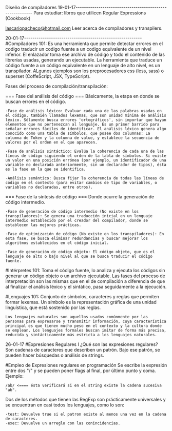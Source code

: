Diseño de compiladores
19-01-17---------------------------------------------------------
Para estudiar: libros que utilicen Regular Expressions (Cookbook)

lascariopacheco@hotmail.com
Leer acerca de compiladores y transpilers.


20-01-17---------------------------------------------------------
#Compiladores 101:
	Es una herramienta que permite detectar errores en el codigo traducir un codigo fuente a un codigo equivalente de un nivel inferior.
El enlazador toma ese archivo de código y todo el contenido de las librerías usadas, generando un ejecutable.
La herramienta que traduce un código fuente a un código equivalente en un lenguaje de alto nivel, es un transpilador. ALgunos ejemplos son los preprocesadores css (less, sass) o superset (CoffeScript, JSX, TypeScript).

Fases del proceso de compilación/transpilación:

=== Fase del análisis del código ===
Básicamente, la etapa en donde se buscan errores en el código.

	·Fase de análisis léxico: Evaluar cada una de las palabras usadas en el código, también llamados lexemas, que son unidad mínima de análisis léxico. Sólamente busca errores 'ortográficos', sin importar que hayan elementos que no pertenezcan al lenguaje. Es un primer barrido para señalar errores fáciles de identificar. El análisis léxico genera algo conocido como una tabla de símbolos, que posee dos columnas: La columna de Token y la columna de value, y establece la secuencia de valores por el orden en el que aparecen.

	·Fase de análisis sintáctico: Evalúa la coherencia de cada una de las líneas de código siguiendo el orden de la tabla de símbolos. Si existe un valor en una posición errónea (por ejemplo, un identificador de una variable no declarada anteriormente, sin un declarador de tipos), ésta es la fase en la que se identifica.

	·Análisis semántico: Busca fijar la coherencia de todas las líneas de código en el contexto (para evitar cambios de tipo de variables, o variables no declaradas, entre otros).


=== Fase de la síntesis de código ===
Donde ocurre la generación de código intermedio.

	·Fase de generación de código intermedio (No existe en los transpiladores): Se genera una traducción inicial en un lenguaje intermedio establecido por el creador del compilador, donde se establecen las mejores prácticas.

	·Fase de optimización de código (No existe en los transpiladores): En esta fase, se busca eliminar redundancias y buscar mejorar los algoritmos establecidos en el código inicial.

	·Fase de generación de código objeto: El código objeto, que es el lenguaje de alto o bajo nivel al que se busca traducir el código fuente.

#Intérpretes 101:
	Toma el código fuente, lo analiza y ejecuta los códigos sin generar un código objeto o un archivo ejecutable.
Las fases del proceso de interpretación son las mismas que en el de compilación a diferencia de que al finalizar el análisis léxico y el sintático, pasa seguidamente a la ejecución.

#Lenguajes 101:
	Conjunto de símbolos, caracteres y reglas que permiten formar lexemas. Un símbolo es la representación gráfica de una unidad linguística, que está sostenido por las reglas.

	Los lenguajes naturales son aquellos usados comúnmente por las personas para expresarse y transmitir información, cuya característica principal es que tienen mucho peso en el contexto y la cultura donde se emplean. Los lenguajes formales buscan imitar de forma más precisa, reducida y sintácticamente más estricta a los lenguajes naturales.


26-01-17
#Expresiones Regulares I
¿Qué son las expresiones regulares?
Son cadenas de caracteres que describen un patrón. Bajo ese patrón, se pueden hacer búsquedas o análisis de strings.


#Empleo de Expresiones regulares en programación
Se escribe la expresión entre dos "/" y se pueden poner flags al final, por último punto y coma. Ejemplo:

	/ab/ <==== ésta verificará si en el string existe la cadena sucesiva "ab".

Dos de los métodos que tienen las RegExp son prácticamente universales y se encuentran en casi todos los lenguajes, como lo son:

	·test: Devuelve true si el patron existe al menos una vez en la cadena de caracteres.
	·exec: Devuelve un arreglo con las conincidencias.
